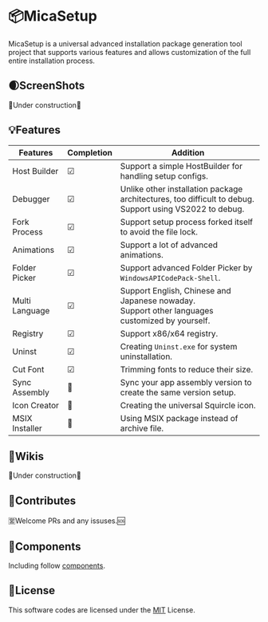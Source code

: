 # 📦MicaSetup

MicaSetup is a universal advanced installation package generation tool project that supports various features and allows customization of the full entire installation process.

## 🌒ScreenShots

🚧Under construction🚧

## 💡Features

| Features       | Completion | Addition                                                     |
| -------------- | ---------- | ------------------------------------------------------------ |
| Host Builder   | ☑          | Support a simple HostBuilder for handling setup configs.     |
| Debugger       | ☑          | Unlike other installation package architectures, too difficult to debug.<br />Support using VS2022 to debug. |
| Fork Process   | ☑          | Support setup process forked itself to avoid the file lock.  |
| Animations     | ☑          | Support a lot of advanced animations.                        |
| Folder Picker  | ☑          | Support advanced Folder Picker by `WindowsAPICodePack-Shell`. |
| Multi Language | ☑          | Support English, Chinese and Japanese nowaday.<br />Support other languages customized by yourself. |
| Registry       | ☑          | Support x86/x64 registry.                                    |
| Uninst         | ☑          | Creating `Uninst.exe` for system uninstallation.             |
| Cut Font       | ☑          | Trimming fonts to reduce their size.                         |
| Sync Assembly  | 🔲          | Sync your app assembly version to create the same version setup. |
| Icon Creator   | 🔲          | Creating the universal Squircle icon.                        |
| MSIX Installer | 🔲          | Using MSIX package instead of archive file.                  |

## 📖Wikis

🚧Under construction🚧

## 🚀Contributes

🈺Welcome PRs and any issuses.🆘

## 🌟Components

Including follow [components](COMPONENTS.md).

## 📑License

This software codes are licensed under the [MIT](LICENSE) License.

